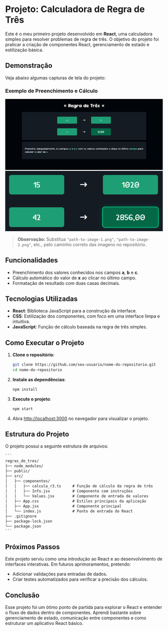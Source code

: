 # Projeto: Calculadora de Regra de Três

Este é o meu primeiro projeto desenvolvido em **React**, uma calculadora simples para resolver problemas de regra de três. O objetivo do projeto foi praticar a criação de componentes React, gerenciamento de estado e estilização básica.

## Demonstração

Veja abaixo algumas capturas de tela do projeto:

### Exemplo de Preenchimento e Cálculo

![Tela completa](./public/image1.png)
![Calculando](./public/image2.png)

> **Observação:** Substitua `"path-to-image-1.png"`, `"path-to-image-2.png"`, etc., pelo caminho correto das imagens no repositório.

## Funcionalidades

- Preenchimento dos valores conhecidos nos campos **a**, **b** e **c**.
- Cálculo automático do valor de **x** ao clicar no último campo.
- Formatação de resultado com duas casas decimais.

## Tecnologias Utilizadas

- **React**: Biblioteca JavaScript para a construção da interface.
- **CSS**: Estilização dos componentes, com foco em uma interface limpa e intuitiva.
- **JavaScript**: Função de cálculo baseada na regra de três simples.

## Como Executar o Projeto

1. **Clone o repositório**:
   ```bash
   git clone https://github.com/seu-usuario/nome-do-repositorio.git
   cd nome-do-repositorio

2. **Instale as dependências**:
   ```bash
   npm install

3. **Execute o projeto**:
   ```bash
   npm start

4. Abra [http://localhost:3000](http://localhost:3000) no navegador para visualizar o projeto.

## Estrutura do Projeto

O projeto possui a seguinte estrutura de arquivos:

    ```
    regras_de_tres/
    ├── node_modules/
    ├── public/
    ├── src/
    │   ├── componentes/
    │   │   ├── calcula_r3.ts     # Função de cálculo da regra de três
    │   │   ├── Info.jsx          # Componente com instruções
    │   │   └── Values.jsx        # Componente de entrada de valores
    │   ├── App.css               # Estilos principais da aplicação
    │   ├── App.jsx               # Componente principal
    │   └── index.js              # Ponto de entrada do React
    ├── .gitignore
    ├── package-lock.json
    └── package.json
    ```

## Próximos Passos

Este projeto serviu como uma introdução ao React e ao desenvolvimento de interfaces interativas. Em futuros aprimoramentos, pretendo:

- Adicionar validações para entradas de dados.
- Criar testes automatizados para verificar a precisão dos cálculos.

## Conclusão

Esse projeto foi um ótimo ponto de partida para explorar o React e entender o fluxo de dados dentro de componentes. Aprendi bastante sobre gerenciamento de estado, comunicação entre componentes e como estruturar um aplicativo React básico.


